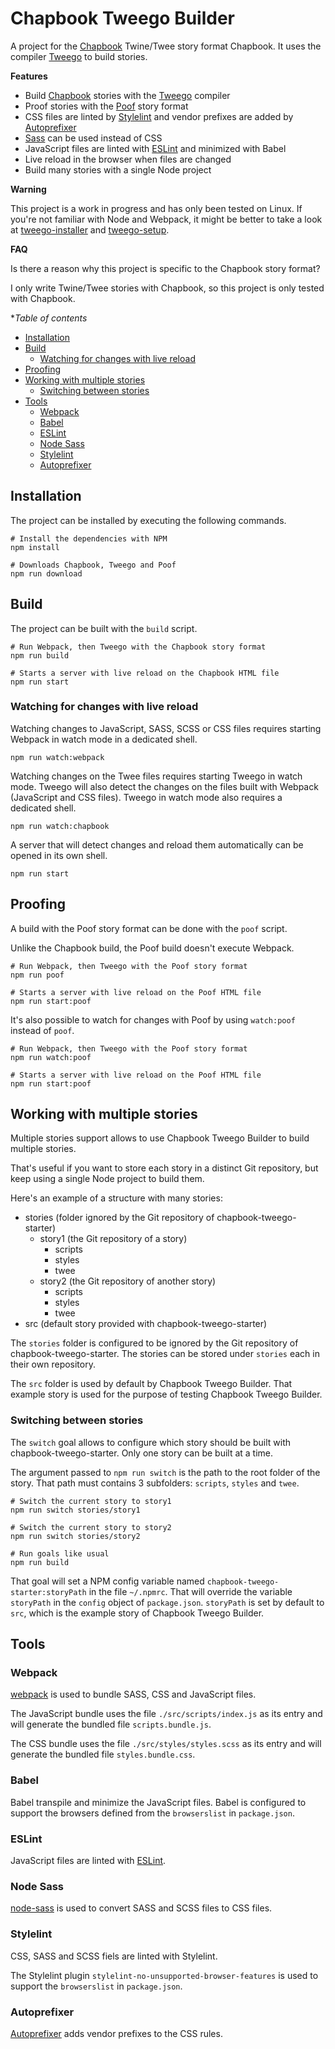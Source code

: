 # Chapbook Tweego Builder

A project for the [Chapbook](https://github.com/klembot/chapbook) Twine/Twee story format Chapbook. It uses the compiler [Tweego](https://www.motoslave.net/tweego/) to build stories.

**Features**

- Build [Chapbook](https://github.com/klembot/chapbook) stories with the [Tweego](https://www.motoslave.net/tweego/) compiler
- Proof stories with the [Poof](https://github.com/ChapelR/poof) story format
- CSS files are linted by [Stylelint](https://stylelint.io/) and vendor prefixes are added by [Autoprefixer](https://github.com/postcss/autoprefixer)
- [Sass](https://sass-lang.com/) can be used instead of CSS
- JavaScript files are linted with [ESLint](https://eslint.org) and minimized with Babel
- Live reload in the browser when files are changed
- Build many stories with a single Node project

**Warning**

This project is a work in progress and has only been tested on Linux. If you're not familiar with Node and Webpack, it might be better to take a look at [tweego-installer](https://github.com/ChapelR/tweego-installer) and [tweego-setup](https://github.com/ChapelR/tweego-setup).

**FAQ**

Is there a reason why this project is specific to the Chapbook story format?

I only write Twine/Twee stories with Chapbook, so this project is only tested with Chapbook.

**Table of contents*

<!-- START doctoc generated TOC please keep comment here to allow auto update -->
<!-- DON'T EDIT THIS SECTION, INSTEAD RE-RUN doctoc TO UPDATE -->


- [Installation](#installation)
- [Build](#build)
  - [Watching for changes with live reload](#watching-for-changes-with-live-reload)
- [Proofing](#proofing)
- [Working with multiple stories](#working-with-multiple-stories)
  - [Switching between stories](#switching-between-stories)
- [Tools](#tools)
  - [Webpack](#webpack)
  - [Babel](#babel)
  - [ESLint](#eslint)
  - [Node Sass](#node-sass)
  - [Stylelint](#stylelint)
  - [Autoprefixer](#autoprefixer)

<!-- END doctoc generated TOC please keep comment here to allow auto update -->

## Installation

The project can be installed by executing the following commands.

``` shell
# Install the dependencies with NPM
npm install

# Downloads Chapbook, Tweego and Poof
npm run download
```

## Build

The project can be built with the `build` script.

``` shell
# Run Webpack, then Tweego with the Chapbook story format
npm run build

# Starts a server with live reload on the Chapbook HTML file
npm run start
```

### Watching for changes with live reload

Watching changes to JavaScript, SASS, SCSS or CSS files requires starting Webpack in watch mode in a dedicated shell.

``` shell
npm run watch:webpack
```

Watching changes on the Twee files requires starting Tweego in watch mode. Tweego will also detect the changes on the files built with Webpack (JavaScript and CSS files). Tweego in watch mode also requires a dedicated shell.

``` shell
npm run watch:chapbook
```

A server that will detect changes and reload them automatically can be opened in its own shell.

``` shell
npm run start
```

## Proofing

A build with the Poof story format can be done with the `poof` script.

Unlike the Chapbook build, the Poof build doesn't execute Webpack.

``` shell
# Run Webpack, then Tweego with the Poof story format
npm run poof

# Starts a server with live reload on the Poof HTML file
npm run start:poof
```

It's also possible to watch for changes with Poof by using `watch:poof` instead of `poof`.

``` shell
# Run Webpack, then Tweego with the Poof story format
npm run watch:poof

# Starts a server with live reload on the Poof HTML file
npm run start:poof
```

## Working with multiple stories

Multiple stories support allows to use Chapbook Tweego Builder to build multiple stories.

That's useful if you want to store each story in a distinct Git repository, but keep using a single Node project to build them.

Here's an example of a structure with many stories:

- stories (folder ignored by the Git repository of chapbook-tweego-starter)
  - story1 (the Git repository of a story)
    - scripts
    - styles
    - twee
  - story2 (the Git repository of another story)
    - scripts
    - styles
    - twee
- src (default story provided with chapbook-tweego-starter)

The `stories` folder is configured to be ignored by the Git repository of chapbook-tweego-starter. The stories can be stored under `stories` each in their own repository.

The `src` folder is used by default by Chapbook Tweego Builder. That example story is used for the purpose of testing Chapbook Tweego Builder.

### Switching between stories

The `switch` goal allows to configure which story should be built with chapbook-tweego-starter. Only one story can be built at a time.

The argument passed to `npm run switch` is the path to the root folder of the story. That path must contains 3 subfolders: `scripts`, `styles` and `twee`.

``` shell
# Switch the current story to story1
npm run switch stories/story1

# Switch the current story to story2
npm run switch stories/story2

# Run goals like usual
npm run build
```

That goal will set a NPM config variable named `chapbook-tweego-starter:storyPath` in the file `~/.npmrc`. That will override the variable `storyPath` in the `config` object of `package.json`. `storyPath` is set by default to `src`, which is the example story of Chapbook Tweego Builder.

## Tools

### Webpack

[webpack](https://github.com/webpack/webpack) is used to bundle SASS, CSS and JavaScript files.

The JavaScript bundle uses the file `./src/scripts/index.js` as its entry and will generate the bundled file `scripts.bundle.js`.

The CSS bundle uses the file `./src/styles/styles.scss` as its entry and will generate the bundled file `styles.bundle.css`.

### Babel

Babel transpile and minimize the JavaScript files. Babel is configured to support the browsers defined from the `browserslist` in `package.json`.

### ESLint

JavaScript files are linted with [ESLint](https://eslint.org).

### Node Sass

[node-sass](https://github.com/sass/node-sass) is used to convert SASS and SCSS files to CSS files.

### Stylelint

CSS, SASS and SCSS fiels are linted with Stylelint.

The Stylelint plugin `stylelint-no-unsupported-browser-features` is used to support the `browserslist` in `package.json`.

### Autoprefixer

[Autoprefixer](https://github.com/postcss/autoprefixer) adds vendor prefixes to the CSS rules.
